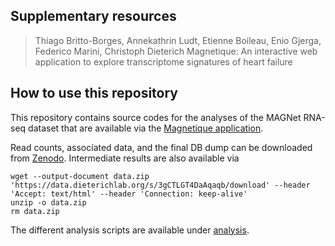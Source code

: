 ## Supplementary resources

> Thiago Britto-Borges, Annekathrin Ludt, Etienne Boileau, Enio Gjerga, Federico Marini, Christoph Dieterich
> Magnetique: An interactive web application to explore transcriptome signatures of heart failure

## How to use this repository

This repository contains source codes for the analyses of the MAGNet RNA-seq dataset that are available
via the [Magnetique application](https://shiny.dieterichlab.org/app/magnetique).

Read counts, associated data, and the final DB dump can be downloaded from [Zenodo](https://zenodo.org/record/6854308).
Intermediate results are also available via

```
wget --output-document data.zip 'https://data.dieterichlab.org/s/3gCTLGT4DaAqaqb/download' --header 'Accept: text/html' --header 'Connection: keep-alive'
unzip -o data.zip
rm data.zip
```

The different analysis scripts are available under [analysis](analysis/README.md).

